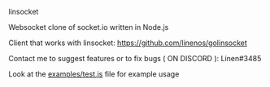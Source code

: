 linsocket

Websocket clone of socket.io written in Node.js

Client that works with linsocket: https://github.com/linenos/golinsocket

Contact me to suggest features or to fix bugs ( ON DISCORD ): Linen#3485

Look at the [examples/test.js](https://www.npmjs.com/package/jslinsocket?activeTab=code) file for example usage
